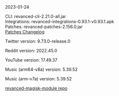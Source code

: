 2023-01-24
  
CLI: revanced-cli-2.21.0-all.jar  
Integrations: revanced-integrations-0.93.1-v0.93.1.apk  
Patches: revanced-patches-2.156.0.jar  
[Patches Changelog](https://github.com/revanced/revanced-patches/releases/tag/v2.156.0)  

Twitter version: 9.73.0-release.0  

Reddit version: 2022.45.0  

YouTube version: 17.49.37  

Music (arm64-v8a) version: 5.39.52  

Music (arm-v7a) version: 5.39.52  

[revanced-magisk-module repo](https://github.com/j-hc/revanced-magisk-module)
